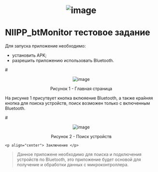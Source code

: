 # <p align="center"> ![image](https://github.com/HunterBjj/NIIPP_btMonitor/assets/64096687/59c68e45-6c58-4390-8dd2-b7abd055938d) </p>

# NIIPP_btMonitor тестовое задание

Для запуска приложение необходимо:
- установить APK;
- разрешить приложению использовать Bluetooth.
  
#<p align="center"> ![image](https://github.com/HunterBjj/NIIPP_btMonitor/assets/64096687/2596b240-7b3d-4008-bdc1-0c777de05127) </p>
   <p align="center"> Рисунок 1 - Главная страница </p>
 
 На рисунке 1 присутвует кнопка вклюяение Bluetooth, а также крайняя кнопка для поиска устройств, поиск возможен только с включенным Bluetooth.

#<p align="center"> ![image](https://github.com/HunterBjj/NIIPP_btMonitor/assets/64096687/95bf7244-8ad5-40c3-9b8f-233d6a8a9f63) </p>

   <p align="center"> Рисунок 2 - Поиск устройств </p>

  
    <p align="center"> Заключение </p>
    
>  Данное приложене необходимо для поиска и подключения устройств по Bluetooth, это приложение будет основой для получение и обработки данных с микроконтроллера.
